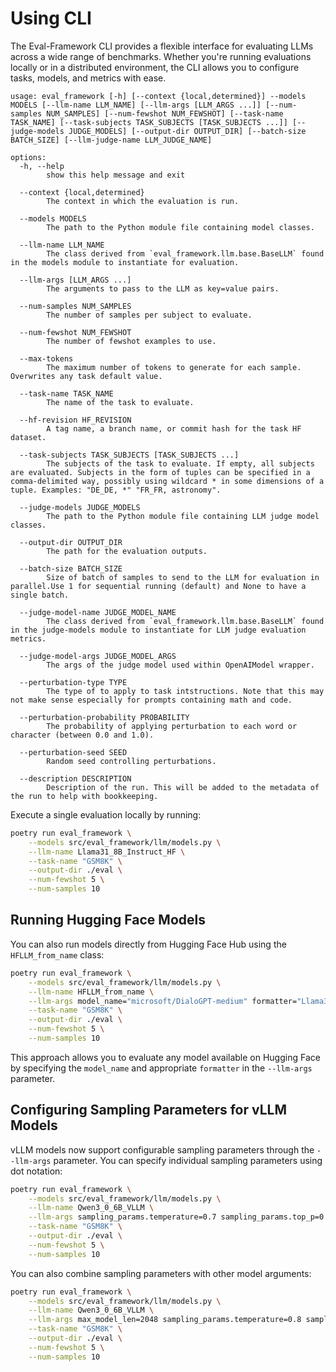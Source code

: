 # Using CLI

The Eval-Framework CLI provides a flexible interface for evaluating LLMs across a wide range of benchmarks. Whether you're running evaluations locally or in a distributed environment, the CLI allows you to configure tasks, models, and metrics with ease.


```
usage: eval_framework [-h] [--context {local,determined}] --models MODELS [--llm-name LLM_NAME] [--llm-args [LLM_ARGS ...]] [--num-samples NUM_SAMPLES] [--num-fewshot NUM_FEWSHOT] [--task-name TASK_NAME] [--task-subjects TASK_SUBJECTS [TASK_SUBJECTS ...]] [--judge-models JUDGE_MODELS] [--output-dir OUTPUT_DIR] [--batch-size BATCH_SIZE] [--llm-judge-name LLM_JUDGE_NAME]

options:
  -h, --help
        show this help message and exit

  --context {local,determined}
        The context in which the evaluation is run.

  --models MODELS
        The path to the Python module file containing model classes.

  --llm-name LLM_NAME
        The class derived from `eval_framework.llm.base.BaseLLM` found in the models module to instantiate for evaluation.

  --llm-args [LLM_ARGS ...]
        The arguments to pass to the LLM as key=value pairs.

  --num-samples NUM_SAMPLES
        The number of samples per subject to evaluate.

  --num-fewshot NUM_FEWSHOT
        The number of fewshot examples to use.

  --max-tokens
        The maximum number of tokens to generate for each sample. Overwrites any task default value.

  --task-name TASK_NAME
        The name of the task to evaluate.

  --hf-revision HF_REVISION
        A tag name, a branch name, or commit hash for the task HF dataset.

  --task-subjects TASK_SUBJECTS [TASK_SUBJECTS ...]
        The subjects of the task to evaluate. If empty, all subjects are evaluated. Subjects in the form of tuples can be specified in a comma-delimited way, possibly using wildcard * in some dimensions of a tuple. Examples: "DE_DE, *" "FR_FR, astronomy".

  --judge-models JUDGE_MODELS
        The path to the Python module file containing LLM judge model classes.

  --output-dir OUTPUT_DIR
        The path for the evaluation outputs.

  --batch-size BATCH_SIZE
        Size of batch of samples to send to the LLM for evaluation in parallel.Use 1 for sequential running (default) and None to have a single batch.

  --judge-model-name JUDGE_MODEL_NAME
        The class derived from `eval_framework.llm.base.BaseLLM` found in the judge-models module to instantiate for LLM judge evaluation metrics.

  --judge-model-args JUDGE_MODEL_ARGS
        The args of the judge model used within OpenAIModel wrapper.

  --perturbation-type TYPE
        The type of to apply to task intstructions. Note that this may not make sense especially for prompts containing math and code.

  --perturbation-probability PROBABILITY
        The probability of applying perturbation to each word or character (between 0.0 and 1.0).

  --perturbation-seed SEED
        Random seed controlling perturbations.

  --description DESCRIPTION
        Description of the run. This will be added to the metadata of the run to help with bookkeeping.
```

Execute a single evaluation locally by running:

```bash
poetry run eval_framework \
    --models src/eval_framework/llm/models.py \
    --llm-name Llama31_8B_Instruct_HF \
    --task-name "GSM8K" \
    --output-dir ./eval \
    --num-fewshot 5 \
    --num-samples 10
```

## Running Hugging Face Models

You can also run models directly from Hugging Face Hub using the `HFLLM_from_name` class:

```bash
poetry run eval_framework \
    --models src/eval_framework/llm/models.py \
    --llm-name HFLLM_from_name \
    --llm-args model_name="microsoft/DialoGPT-medium" formatter="Llama3Formatter" \
    --task-name "GSM8K" \
    --output-dir ./eval \
    --num-fewshot 5 \
    --num-samples 10
```

This approach allows you to evaluate any model available on Hugging Face by specifying the `model_name` and appropriate `formatter` in the `--llm-args` parameter.

## Configuring Sampling Parameters for vLLM Models

vLLM models now support configurable sampling parameters through the `--llm-args` parameter. You can specify individual sampling parameters using dot notation:

```bash
poetry run eval_framework \
    --models src/eval_framework/llm/models.py \
    --llm-name Qwen3_0_6B_VLLM \
    --llm-args sampling_params.temperature=0.7 sampling_params.top_p=0.95 sampling_params.max_tokens=150 \
    --task-name "GSM8K" \
    --output-dir ./eval \
    --num-fewshot 5 \
    --num-samples 10
```

You can also combine sampling parameters with other model arguments:

```bash
poetry run eval_framework \
    --models src/eval_framework/llm/models.py \
    --llm-name Qwen3_0_6B_VLLM \
    --llm-args max_model_len=2048 sampling_params.temperature=0.8 sampling_params.top_p=0.9 \
    --task-name "GSM8K" \
    --output-dir ./eval \
    --num-fewshot 5 \
    --num-samples 10
```
